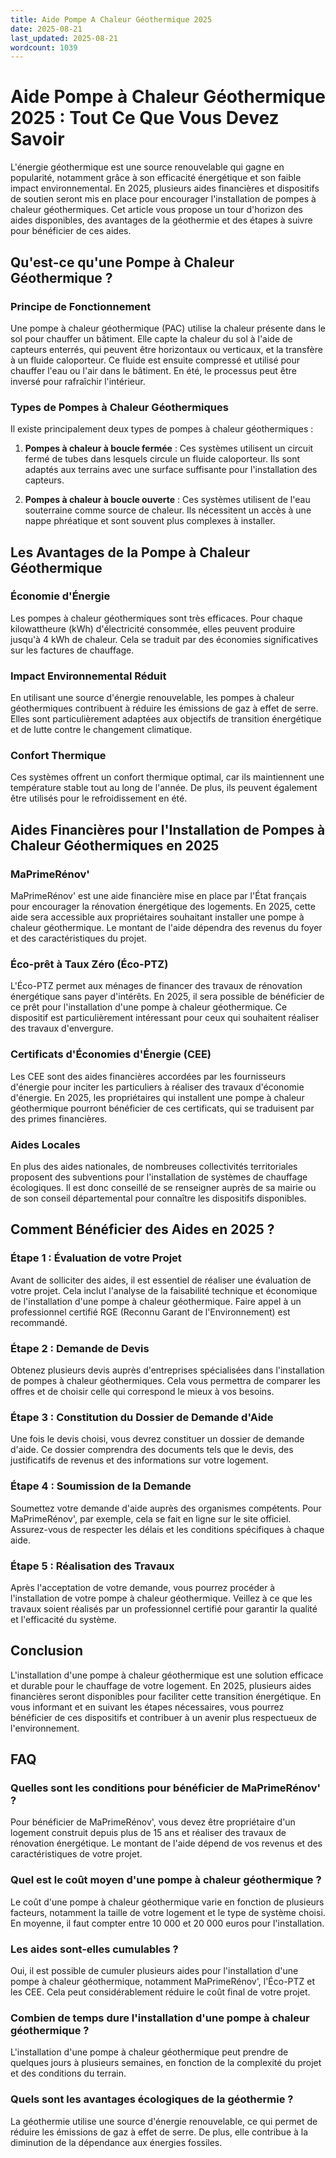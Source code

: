 ```yaml
---
title: Aide Pompe A Chaleur Géothermique 2025
date: 2025-08-21
last_updated: 2025-08-21
wordcount: 1039
---
```


# Aide Pompe à Chaleur Géothermique 2025 : Tout Ce Que Vous Devez Savoir

L'énergie géothermique est une source renouvelable qui gagne en popularité, notamment grâce à son efficacité énergétique et son faible impact environnemental. En 2025, plusieurs aides financières et dispositifs de soutien seront mis en place pour encourager l'installation de pompes à chaleur géothermiques. Cet article vous propose un tour d'horizon des aides disponibles, des avantages de la géothermie et des étapes à suivre pour bénéficier de ces aides.

## Qu'est-ce qu'une Pompe à Chaleur Géothermique ?

### Principe de Fonctionnement

Une pompe à chaleur géothermique (PAC) utilise la chaleur présente dans le sol pour chauffer un bâtiment. Elle capte la chaleur du sol à l'aide de capteurs enterrés, qui peuvent être horizontaux ou verticaux, et la transfère à un fluide caloporteur. Ce fluide est ensuite compressé et utilisé pour chauffer l'eau ou l'air dans le bâtiment. En été, le processus peut être inversé pour rafraîchir l'intérieur.

### Types de Pompes à Chaleur Géothermiques

Il existe principalement deux types de pompes à chaleur géothermiques :

1. **Pompes à chaleur à boucle fermée** : Ces systèmes utilisent un circuit fermé de tubes dans lesquels circule un fluide caloporteur. Ils sont adaptés aux terrains avec une surface suffisante pour l'installation des capteurs.

2. **Pompes à chaleur à boucle ouverte** : Ces systèmes utilisent de l'eau souterraine comme source de chaleur. Ils nécessitent un accès à une nappe phréatique et sont souvent plus complexes à installer.

## Les Avantages de la Pompe à Chaleur Géothermique

### Économie d'Énergie

Les pompes à chaleur géothermiques sont très efficaces. Pour chaque kilowattheure (kWh) d'électricité consommée, elles peuvent produire jusqu'à 4 kWh de chaleur. Cela se traduit par des économies significatives sur les factures de chauffage.

### Impact Environnemental Réduit

En utilisant une source d'énergie renouvelable, les pompes à chaleur géothermiques contribuent à réduire les émissions de gaz à effet de serre. Elles sont particulièrement adaptées aux objectifs de transition énergétique et de lutte contre le changement climatique.

### Confort Thermique

Ces systèmes offrent un confort thermique optimal, car ils maintiennent une température stable tout au long de l'année. De plus, ils peuvent également être utilisés pour le refroidissement en été.

## Aides Financières pour l'Installation de Pompes à Chaleur Géothermiques en 2025

### MaPrimeRénov'

MaPrimeRénov' est une aide financière mise en place par l'État français pour encourager la rénovation énergétique des logements. En 2025, cette aide sera accessible aux propriétaires souhaitant installer une pompe à chaleur géothermique. Le montant de l'aide dépendra des revenus du foyer et des caractéristiques du projet.

### Éco-prêt à Taux Zéro (Éco-PTZ)

L'Éco-PTZ permet aux ménages de financer des travaux de rénovation énergétique sans payer d'intérêts. En 2025, il sera possible de bénéficier de ce prêt pour l'installation d'une pompe à chaleur géothermique. Ce dispositif est particulièrement intéressant pour ceux qui souhaitent réaliser des travaux d'envergure.

### Certificats d'Économies d'Énergie (CEE)

Les CEE sont des aides financières accordées par les fournisseurs d'énergie pour inciter les particuliers à réaliser des travaux d'économie d'énergie. En 2025, les propriétaires qui installent une pompe à chaleur géothermique pourront bénéficier de ces certificats, qui se traduisent par des primes financières.

### Aides Locales

En plus des aides nationales, de nombreuses collectivités territoriales proposent des subventions pour l'installation de systèmes de chauffage écologiques. Il est donc conseillé de se renseigner auprès de sa mairie ou de son conseil départemental pour connaître les dispositifs disponibles.

## Comment Bénéficier des Aides en 2025 ?

### Étape 1 : Évaluation de votre Projet

Avant de solliciter des aides, il est essentiel de réaliser une évaluation de votre projet. Cela inclut l'analyse de la faisabilité technique et économique de l'installation d'une pompe à chaleur géothermique. Faire appel à un professionnel certifié RGE (Reconnu Garant de l'Environnement) est recommandé.

### Étape 2 : Demande de Devis

Obtenez plusieurs devis auprès d'entreprises spécialisées dans l'installation de pompes à chaleur géothermiques. Cela vous permettra de comparer les offres et de choisir celle qui correspond le mieux à vos besoins.

### Étape 3 : Constitution du Dossier de Demande d'Aide

Une fois le devis choisi, vous devrez constituer un dossier de demande d'aide. Ce dossier comprendra des documents tels que le devis, des justificatifs de revenus et des informations sur votre logement.

### Étape 4 : Soumission de la Demande

Soumettez votre demande d'aide auprès des organismes compétents. Pour MaPrimeRénov', par exemple, cela se fait en ligne sur le site officiel. Assurez-vous de respecter les délais et les conditions spécifiques à chaque aide.

### Étape 5 : Réalisation des Travaux

Après l'acceptation de votre demande, vous pourrez procéder à l'installation de votre pompe à chaleur géothermique. Veillez à ce que les travaux soient réalisés par un professionnel certifié pour garantir la qualité et l'efficacité du système.

## Conclusion

L'installation d'une pompe à chaleur géothermique est une solution efficace et durable pour le chauffage de votre logement. En 2025, plusieurs aides financières seront disponibles pour faciliter cette transition énergétique. En vous informant et en suivant les étapes nécessaires, vous pourrez bénéficier de ces dispositifs et contribuer à un avenir plus respectueux de l'environnement.

## FAQ

### Quelles sont les conditions pour bénéficier de MaPrimeRénov' ?

Pour bénéficier de MaPrimeRénov', vous devez être propriétaire d'un logement construit depuis plus de 15 ans et réaliser des travaux de rénovation énergétique. Le montant de l'aide dépend de vos revenus et des caractéristiques de votre projet.

### Quel est le coût moyen d'une pompe à chaleur géothermique ?

Le coût d'une pompe à chaleur géothermique varie en fonction de plusieurs facteurs, notamment la taille de votre logement et le type de système choisi. En moyenne, il faut compter entre 10 000 et 20 000 euros pour l'installation.

### Les aides sont-elles cumulables ?

Oui, il est possible de cumuler plusieurs aides pour l'installation d'une pompe à chaleur géothermique, notamment MaPrimeRénov', l'Éco-PTZ et les CEE. Cela peut considérablement réduire le coût final de votre projet.

### Combien de temps dure l'installation d'une pompe à chaleur géothermique ?

L'installation d'une pompe à chaleur géothermique peut prendre de quelques jours à plusieurs semaines, en fonction de la complexité du projet et des conditions du terrain.

### Quels sont les avantages écologiques de la géothermie ?

La géothermie utilise une source d'énergie renouvelable, ce qui permet de réduire les émissions de gaz à effet de serre. De plus, elle contribue à la diminution de la dépendance aux énergies fossiles.